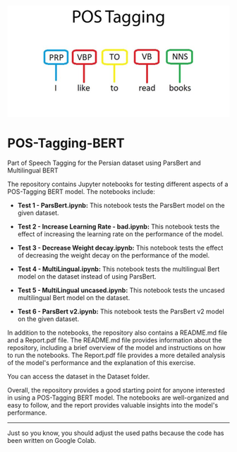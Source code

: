 ![image](POS.jpg)

# POS-Tagging-BERT

Part of Speech Tagging for the Persian dataset using ParsBert and Multilingual BERT 

The repository contains Jupyter notebooks for testing different aspects of a POS-Tagging BERT model. The notebooks include:

* **Test 1 - ParsBert.ipynb:** This notebook tests the ParsBert model on the given dataset.

* **Test 2 - Increase Learning Rate - bad.ipynb:** This notebook tests the effect of increasing the learning rate on the performance of the model.

* **Test 3 - Decrease Weight decay.ipynb:** This notebook tests the effect of decreasing the weight decay on the performance of the model.

* **Test 4 - MultiLingual.ipynb:** This notebook tests the multilingual Bert model on the dataset instead of using ParsBert.

* **Test 5 - MultiLingual uncased.ipynb:** This notebook tests the uncased multilingual Bert model on the dataset.

* **Test 6 - ParsBert v2.ipynb:** This notebook tests the ParsBert v2 model on the given dataset.

In addition to the notebooks, the repository also contains a README.md file and a Report.pdf file. The README.md file provides information about the repository, including a brief overview of the model and instructions on how to run the notebooks. The Report.pdf file provides a more detailed analysis of the model's performance and the explanation of this exercise.

You can access the dataset in the Dataset folder.

Overall, the repository provides a good starting point for anyone interested in using a POS-Tagging BERT model. The notebooks are well-organized and easy to follow, and the report provides valuable insights into the model's performance.




------------------
Just so you know, you should adjust the used paths because the code has been written on Google Colab.
